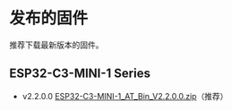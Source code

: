 发布的固件
=================

推荐下载最新版本的固件。

## ESP32-C3-MINI-1 Series

- v2.2.0.0 [ESP32-C3-MINI-1_AT_Bin_V2.2.0.0.zip](http://download.espressif.com/esp_at/firmware/ESP32C3/ESP32-C3-MINI-1_AT_Bin_V2.2.0.0.zip)（推荐）
